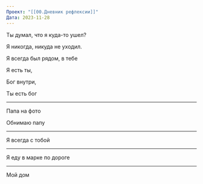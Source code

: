 ```yaml
---
Проект: "[[00.Дневник рефлексии]]"
Дата: 2023-11-28
---
```

Ты думал, что я куда-то ушел?

Я никогда, никуда не уходил.

Я всегда был рядом, в тебе

Я есть ты,

Бог внутри,

Ты есть бог

---

Папа на фото

Обнимаю папу

---

Я всегда с тобой

---

Я еду в марке по дороге

---

Мой дом